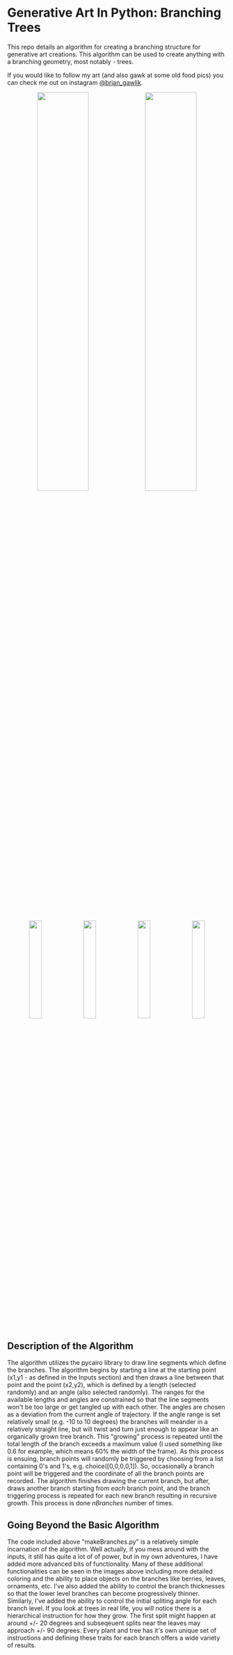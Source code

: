 # Generative Art In Python: Branching Trees

This repo details an algorithm for creating a branching structure for generative art creations. This algorithm can be used to create anything with a branching geometry, most notably - trees. 

If you would like to follow my art (and also gawk at some old food pics) you can check me out on instagram  [@brian_gawlik](https://www.instagram.com/brian_gawlik/?hl=en).

<p align="center">
   <img src="https://github.com/gaw1ik/Generative-Art-In-Python-Tree-Branching/blob/master/example2.png" width="48.5%"/>
   <img src="https://github.com/gaw1ik/Generative-Art-In-Python-Tree-Branching/blob/master/test2.gif" width="48.5%"/>
</p>

<p align="center">
   <img align="center" src="https://github.com/gaw1ik/Generative-Art-In-Python-Tree-Branching/blob/master/example6.png" width="24%" />
   <img align="center" src="https://github.com/gaw1ik/Generative-Art-In-Python-Tree-Branching/blob/master/example7.png" width="24%"/>
   <img align="center" src="https://github.com/gaw1ik/Generative-Art-In-Python-Tree-Branching/blob/master/example8.png" width="24%"/>
   <img align="center" src="https://github.com/gaw1ik/Generative-Art-In-Python-Tree-Branching/blob/master/example9.png" width="24%"/>
</p>

## Description of the Algorithm
The algorithm utilizes the pycairo library to draw line segments which define the branches. The algorithm begins by starting a line at the starting point (x1,y1 - as defined in the Inputs section) and then draws a line between that point and the point (x2,y2), which is defined by a length (selected randomly) and an angle (also selected randomly). The ranges for the available lengths and angles are constrained so that the line segments won't be too large or get tangled up with each other. The angles are chosen as a deviation from the current angle of trajectory. If the angle range is set relatively small (e.g. -10 to 10 degrees) the branches will meander in a relatively straight line, but will twist and turn just enough to appear like an organically grown tree branch. This "growing" process is repeated until the total length of the branch exceeds a maximum value (I used something like 0.6 for example, which means 60% the width of the frame). As this process is ensuing, branch points will randomly be triggered by choosing from a list containing 0's and 1's, e.g. choice([0,0,0,0,1]). So, occasionally a branch point will be triggered and the coordinate of all the branch points are recorded. The algorithm finishes drawing the current branch, but after, draws another branch starting from *each* branch point, and the branch triggering process is repeated for each new branch resulting in recursive growth. This process is done *nBranches* number of times.  

## Going Beyond the Basic Algorithm
The code included above "makeBranches.py" is a relatively simple incarnation of the algorithm. Well actually, if you mess around with the inputs, it still has quite a lot of of power, but in my own adventures, I have added more advanced bits of functionality. Many of these additional functionalities can be seen in the images above including more detailed coloring and the ability to place objects on the branches like berries, leaves, ornaments, etc. I've also added the ability to control the branch thicknesses so that the lower level branches can become progressively thinner. Similarly, I've added the ability to control the initial spliting angle for each branch level. If you look at trees in real life, you will notice there is a hierarchical instruction for how they grow. The first split might happen at around +/- 20 degrees and subseqeuent splits near the leaves may approach +/- 90 degrees. Every plant and tree has it's own unique set of instructions and defining these traits for each branch offers a wide variety of results. 
